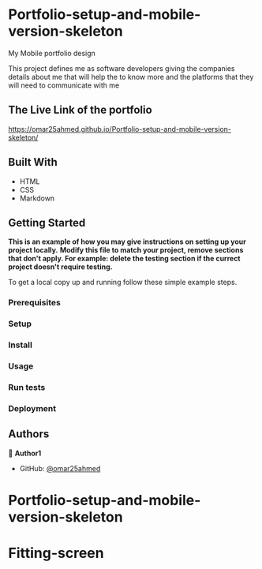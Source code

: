 # Portfolio-setup-and-mobile-version-skeleton

My Mobile portfolio design 

This project defines me as software developers giving the companies details about me that will help the to know more and the platforms that they will need to communicate with me

## The Live Link of the portfolio

https://omar25ahmed.github.io/Portfolio-setup-and-mobile-version-skeleton/

## Built With

- HTML
- CSS
- Markdown

## Getting Started

**This is an example of how you may give instructions on setting up your project locally.**
**Modify this file to match your project, remove sections that don't apply. For example: delete the testing section if the currect project doesn't require testing.**

To get a local copy up and running follow these simple example steps.

### Prerequisites

### Setup

### Install

### Usage

### Run tests

### Deployment

## Authors

👤 **Author1**

- GitHub: [@omar25ahmed](https://github.com/omar25ahmed)

# Portfolio-setup-and-mobile-version-skeleton
# Fitting-screen
